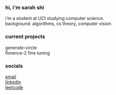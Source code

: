 ### hi, i'm sarah shi
i'm a student at UCI studying computer science.  
background: algorithms, cs theory, computer vision  

### current projects
generate-circle  
florence-2 fine tuning  

### socials
[email](sarahshi6219@gmail.com)  
[linkedin](www.linkedin.com/in/sarah-62197-s)  
[leetcode](https://leetcode.com/u/user1797L/)

<!--
**stellurion/stellurion** is a ✨ _special_ ✨ repository because its `README.md` (this file) appears on your GitHub profile.

Here are some ideas to get you started:

- 🔭 I’m currently working on ...
- 🌱 I’m currently learning ...
- 👯 I’m looking to collaborate on ...
- 🤔 I’m looking for help with ...
- 💬 Ask me about ...
- 📫 How to reach me: ...
- 😄 Pronouns: ...
- ⚡ Fun fact: ...
-->
